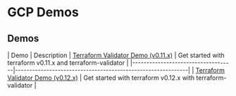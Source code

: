 # GCP Demos

## Demos

| Demo | Description
| [Terraform Validator Demo (v0.11.x)](terraform11-validator-demo/) | Get started with terraform v0.11.x and terraform-validator  |
|------------------------------------|-------------------------------------------------------------|
| [Terraform Validator Demo (v0.12.x)](terraform12-validator-demo/) | Get started with terraform v0.12.x with terraform-validator |
